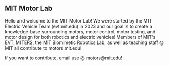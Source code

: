 ## MIT Motor Lab

Hello and welcome to the MIT Motor Lab! We were started by the MIT Electric Vehicle Team (evt.mit.edu) in 2023 and our goal is to create a knowledge-base surrounding motors, motor control, motor testing, and motor design for both robotics and electric vehicles! Members of MIT's EVT, MITERS, the MIT Biomimetic Robotics Lab, as well as teaching staff @ MIT all contribute to motors.mit.edu!

If you want to contribute, email use @ motors@mit.edu! 
